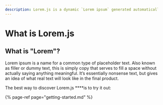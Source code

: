 ```yaml
---
description: Lorem.js is a dynamic `Lorem ipsum` generated automatically with jquery JS
---
```


# What is Lorem.js

## What is "Lorem"?

Lorem ipsum is a name for a common type of placeholder text. Also known as filler or dummy text, this is simply copy that serves to fill a space without actually saying anything meaningful. It’s essentially nonsense text, but gives an idea of what real text will look like in the final product.



The best way to discover Lorem.js ****is to try it out:

{% page-ref page="getting-started.md" %}





